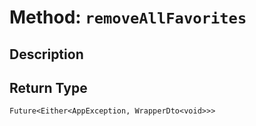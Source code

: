 # Method: `removeAllFavorites`

## Description



## Return Type
`Future<Either<AppException, WrapperDto<void>>>`

